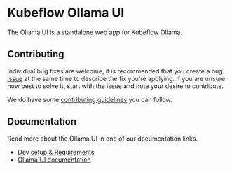 [contributing guidelines]: CONTRIBUTING.md
[Dev setup & Requirements]: docs/dev-setup.md
[Ollama UI documentation]: docs/README.md
[issue]: https://github.com/kubeflow/ollama/issues/new/choose

# Kubeflow Ollama UI

The Ollama UI is a standalone web app for Kubeflow Ollama.

## Contributing

Individual bug fixes are welcome, it is recommended that you create a bug [issue] at the same time to describe the fix you're applying. If you are unsure how best to solve it, start with the issue and note your desire to contribute.

We do have some [contributing guidelines] you can follow.

## Documentation

Read more about the Ollama UI in one of our documentation links.

* [Dev setup & Requirements]
* [Ollama UI documentation]
